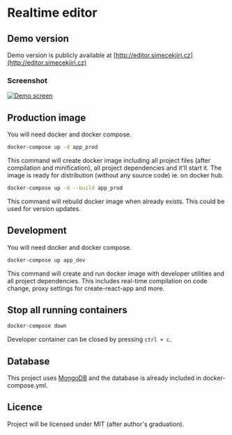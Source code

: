 # Realtime editor

## Demo version
Demo version is publicly available at [http://editor.simecekjiri.cz](http://editor.simecekjiri.cz) 

### Screenshot
[![Demo screen](https://i.imgur.com/tVEYL1T.png)](https://imgur.com/tVEYL1T)

## Production image
You will need docker and docker compose.

```bash
docker-compose up -d app_prod
```

This command will create docker image including all project files (after compilation and minification), all project dependencies and it'll start it.
The image is ready for distribution (without any source code) ie. on docker hub.

```bash
docker-compose up -d --build app_prod
```

This command will rebuild docker image when already exists. This could be used for version updates.

## Development
You will need docker and docker compose.

```bash
docker-compose up app_dev
```
This command will create and run docker image with developer utilities and all project dependencies.
This includes real-time compilation on code change, proxy settings for create-react-app and more. 

## Stop all running containers
```bash
docker-compose down
```

Developer container can be closed by pressing `ctrl + c`. 

## Database
This project uses [MongoDB](https://docs.mongodb.com) and the database is already included in docker-compose.yml.

## Licence
Project will be licensed under MIT (after author's graduation).
